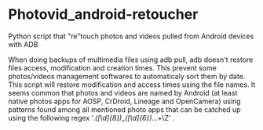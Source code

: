 # Photovid_android-retoucher
Python script that "re"touch photos and videos pulled from Android devices with ADB

When doing backups of multimedia files using adb pull, adb doesn't restore files access, modification and creation times.
This prevent some photos/videos management softwares to automaticaly sort them by date.
This script will restore modification and access times using the file names. It seems common that photos and videos 
are named by Android (at least native photos apps for AOSP, CrDroid, Lineage and OpenCamera) using patterns found among all mentioned photo apps that can be catched up using the following regex '.*([\d]{8})_([\d]{6}).*\..+\Z' .
